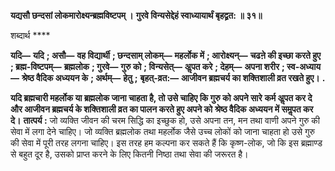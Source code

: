 **यद्यसौ छन्दसां लोकमारोक्ष्यन्ब्रह्मविष्टपम् ।** **गुरवे विन्यसेद्देहं स्वाध्यायार्थं बृहद्व्रत: ॥ ३१॥** 

शब्दार्थ **** 

**यदि—** **यदि** **; असौ—** **वह विद्यार्थी** **; छन्दसाम् लोकम्—** **महर्लोक में** **; आरोक्ष्यन्—** **चढऩे की इच्छा करते हुए** **; ब्रह्म-विष्टपम्—** **ब्रह्मलोक** **; गुरवे—** **गुरु को** **; विन्यसेत्—** **अॢपत करे** **; देहम्—** **अपना शरीर** **; स्व-अध्याय—** **श्रेष्ठ वैदिक अध्ययन के** **; अर्थम्—** **हेतु** **;** **बृहत्-व्रत:—** **आजीवन ब्रह्मचर्य का शक्तिशाली व्रत रखते हुए।** **.** 

**यदि ब्रह्मचारी महर्लोक या ब्रह्मलोक जाना चाहता है, तो उसे चाहिए कि गुरु को अपने सारे** **कर्म अॢपत कर दे और आजीवन ब्रह्मचर्य के शक्तिशाली व्रत का पालन करते हुए अपने को** **श्रेष्ठ वैदिक अध्ययन में समॢपत कर दे।** **तात्पर्य :** जो व्यक्ति जीवन की चरम सिद्धि का इच्छुक हो, उसे अपना तन, मन तथा वाणी अपने गुरु की सेवा में लगा देने चाहिए। जो व्यक्ति ब्रह्मलोक तथा महर्लोक जैसे उच्च लोकों को जाना चाहता हो उसे गुरु की सेवा में पूरी तरह लगना चाहिए। इस तरह हम कल्पना कर सकते हैं कि कृष्ण-लोक, जो कि इस ब्रह्माण्ड से बहुत दूर है, उसको प्राप्त करने के लिए कितनी निष्ठा तथा सेवा की जरूरत है।  